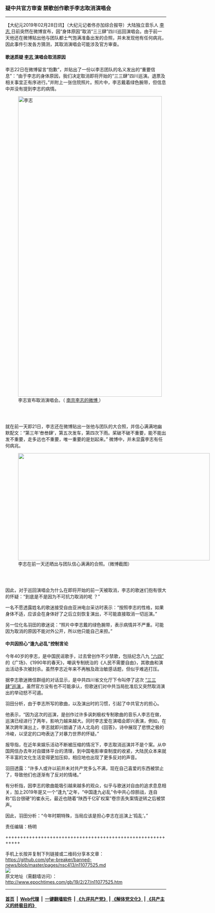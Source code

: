### 疑中共官方审查 禁歌创作歌手李志取消演唱会
------------------------

<p>
 【大纪元2019年02月28日讯】（大纪元记者佟亦加综合报导）大陆独立音乐人
 <a href="http://www.epochtimes.com/gb/tag/%E6%9D%8E%E5%BF%97.html">
  李志
 </a>
 日前突然在微博宣布，因“身体原因”取消“三三肆”四川巡回演唱会。由于前一天他还在微博贴出他与团队都士气饱满准备出发的合照，并未发现他有任何病兆，因此事件引发各方猜测，其取消演唱会可能涉及官方审查。
</p>
<h4>
 歌迷质疑
 <a href="http://www.epochtimes.com/gb/tag/%E6%9D%8E%E5%BF%97.html">
  李志
 </a>
 演唱会取消原因
</h4>
<p>
 李志22日在微博留言“抱歉”，并贴出了一份以李志团队的名义发出的“重要信息”：“由于李志的身体原因，我们决定取消即将开始的“三三肆”四川巡演。退票及相关事宜正有序进行。”并附上一张住院照片。照片中，李志戴着绿色腕带，但信息中并没有提到李志的病情。
</p>
<figure class="wp-caption aligncenter" id="attachment_11077806" style="width: 450px">
 <img alt="李志" class="size-medium wp-image-11077806" height="938" src="http://i.epochtimes.com/assets/uploads/2019/02/lizhi-450x938.jpg" width="450"/>
 <br/><figcaption class="wp-caption-text">
  李志宣布取消演唱会。（
  <a href="https://www.weibo.com/nanjinglizhi?is_hot=1#_rnd1551292676370" rel="noopener noreferrer" target="_blank">
   南京李志的微博
  </a>
  ）
 </figcaption><br/>
</figure><br/>
<p>
 就在前一天即21日，李志还在微博贴出一张他与团队的大合照，并信心满满地幽默配文：“第三年‘叁叁肆’，第五次发车，第四次下雨。桨破不破不重要，能不能出发不重要，走多远也不重要，唯一重要的是划起来。” 微博​​​​中，并未显露李志有任何病兆。
</p>
<figure class="wp-caption aligncenter" id="attachment_11077808" style="width: 600px">
 <img alt="" class="size-large wp-image-11077808" height="335" src="http://i.epochtimes.com/assets/uploads/2019/02/Screen-Shot-02-27-19-at-01.33-PM-600x335.jpg" width="600"/>
 <br/><figcaption class="wp-caption-text">
  李志在前一天还晒出与团队信心满满的合照。（微博截图）
 </figcaption><br/>
</figure><br/>
<p>
 因此，对于巡回演唱会为什么在即将开始的前一天被取消，李志的歌迷们抱有很大的怀疑：“到底是不是因为不可抗力取消的呢 ？”
</p>
<p>
 一名不愿透露姓名的歌迷接受自由亚洲电台采访时表示：“按照李志的性格，如果身体不适，应该会在身体好了之后立刻恢复演出，不可能直接取消一切巡演。”
</p>
<p>
 另一位化名羽田的歌迷说：“照片中李志戴的绿色腕带，表示病情并不严重。可能因为取消的原因不能对外公开，所以他只能自己来担。”
</p>
<h4>
 中共因担心“逢九必乱”控制言论
</h4>
<p>
 今年40岁的李志，是中国民谣歌手，过去曾创作不少禁歌，包括纪念八九
 <a href="http://www.epochtimes.com/gb/tag/%E2%80%9C%E5%85%AD%E5%9B%9B%E2%80%9D.html">
  “六四”
 </a>
 的《广场》、《1990年的春天》，嘲讽专制统治的《人民不需要自由》，其歌曲和演出活动多次被封杀。虽然李志近年来不再触及政治敏感话题，但似乎难逃打压。
</p>
<p>
 据李志歌迷微信群组的对话显示，是中共四川省文化厅下令叫停了这次
 <a href="http://www.epochtimes.com/gb/tag/%E2%80%9C%E4%B8%89%E4%B8%89%E8%82%86%E2%80%9D%E5%B7%A1%E6%BC%94.html">
  “三三肆”巡演
 </a>
 。虽然官方没有也不可能承认，但歌迷们对中共当局批准后又突然取消演出的举动怒不可遏。
</p>
<p>
 羽田分析，由于李志所写的歌曲，以及演出时的习惯，引起了中共官方的担心。
</p>
<p>
 他表示，“因为这次的巡演，是创作过许多讽刺极权专制歌曲的音乐人李志在做，巡演已经进行了两年，影响力越来越大。同时李志爱在演唱会即兴表演，例如，在某次跨年演出上，李志就即兴朗诵了诗人北岛的《回答》，诗中展现了悲愤之极的冷峻，以坚定的口吻表达了对暴力世界的怀疑。”
</p>
<p>
 报导指，在近年来娱乐活动不断被压缩的情况下，李志取消巡演并不是个案。从中国网信办去年对自媒体平台的清理，到中国电影审查制度的收紧，大陆民众本来就不丰富的文化生活变得更加压抑，相应地也出现了更多反对的声音。
</p>
<p>
 羽田透露：“许多人或许以前并未对共产党多么不满，现在自己喜爱的东西被禁止了，导致他们也逐渐有了反对的情绪。”
</p>
<p>
 有分析指，因李志的歌曲能吸引越来越多的观众，似乎与歌迷对自由的追求息息相关，加上2019年是又一个“逢九”之年，“中国逢九必乱”令中共心惊胆战，连自称“后台很硬”的崔永元，最近也随着“陕西千亿矿权案”卷宗丢失案情逆转之后被禁声。
</p>
<p>
 因此，羽田分析：“今年时期特殊，当局应该是担心李志在巡演上‘捣乱’。”
</p>
<p>
 责任编辑：杨明
</p>

+++++++++++++++++++++++++++++++++++++++++++++++++++++++++++<br/><br/>
手机上长按并复制下列链接或二维码分享本文章：<br/>
https://github.com/gfw-breaker/banned-news/blob/master/pages/nsc413/n11077525.md <br/>
<a href='https://github.com/gfw-breaker/banned-news/blob/master/pages/nsc413/n11077525.md'><img src='https://github.com/gfw-breaker/banned-news/blob/master/pages/nsc413/n11077525.md.png'/></a> <br/>
原文地址（需翻墙访问）：http://www.epochtimes.com/gb/19/2/27/n11077525.htm


------------------------
#### [首页](https://github.com/gfw-breaker/banned-news/blob/master/README.md) &nbsp;|&nbsp; [Web代理](https://github.com/labour-camp/helloworld) &nbsp;|&nbsp; [一键翻墙软件](https://github.com/gfw-breaker/nogfw/blob/master/README.md) &nbsp;| [《九评共产党》](https://github.com/gfw-breaker/9ping.md/blob/master/README.md#九评之一评共产党是什么) | [《解体党文化》](https://github.com/gfw-breaker/jtdwh.md/blob/master/README.md) | [《共产主义的终极目的》](https://github.com/gfw-breaker/gczydzjmd.md/blob/master/README.md)

